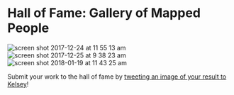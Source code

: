 # Hall of Fame: Gallery of Mapped People

![screen shot 2017-12-24 at 11 55 13 am](https://user-images.githubusercontent.com/454690/34328872-5e9e5012-e8a1-11e7-9ae5-f43ed04f2589.png)
![screen shot 2017-12-25 at 9 38 23 am](https://user-images.githubusercontent.com/454690/34341958-88caaece-e957-11e7-9141-57ac2f52485b.png)
![screen shot 2018-01-19 at 11 43 25 am](https://user-images.githubusercontent.com/454690/35168529-22ea4856-fd0e-11e7-9060-64a362900f38.png)

Submit your work to the hall of fame by [tweeting an image of your result to Kelsey](https://twitter.com/ifoundtheme)!
